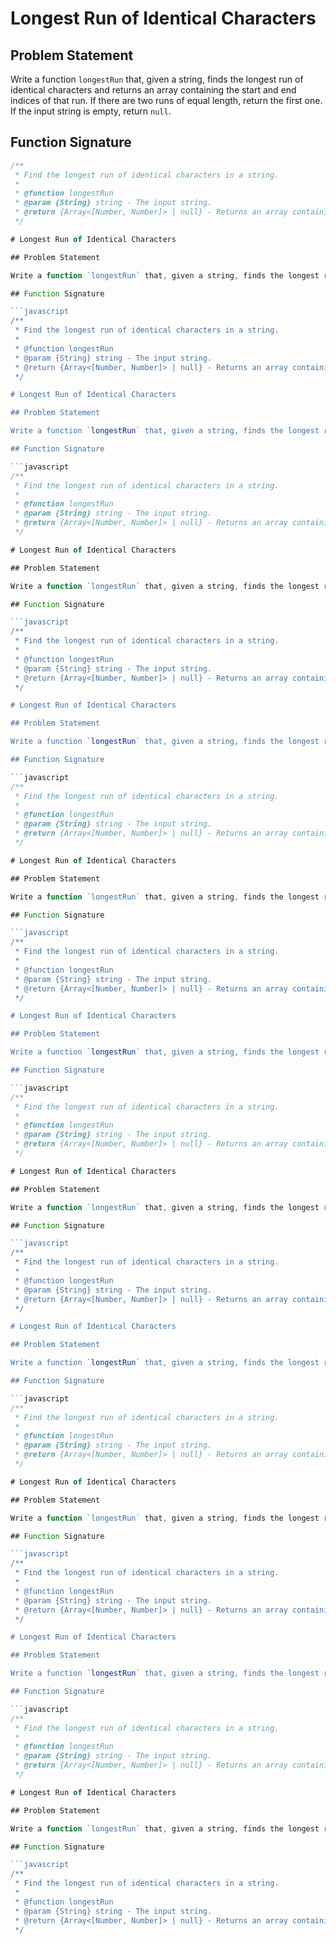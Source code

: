 # Longest Run of Identical Characters

## Problem Statement

Write a function `longestRun` that, given a string, finds the longest run of identical characters and returns an array containing the start and end indices of that run. If there are two runs of equal length, return the first one. If the input string is empty, return `null`.

## Function Signature

```javascript
/**
 * Find the longest run of identical characters in a string.
 *
 * @function longestRun
 * @param {String} string - The input string.
 * @return {Array<[Number, Number]> | null} - Returns an array containing the start and end indices of the longest run or null if no run is found.
 */

# Longest Run of Identical Characters

## Problem Statement

Write a function `longestRun` that, given a string, finds the longest run of identical characters and returns an array containing the start and end indices of that run. If there are two runs of equal length, return the first one. If the input string is empty, return `null`.

## Function Signature

```javascript
/**
 * Find the longest run of identical characters in a string.
 *
 * @function longestRun
 * @param {String} string - The input string.
 * @return {Array<[Number, Number]> | null} - Returns an array containing the start and end indices of the longest run or null if no run is found.
 */

# Longest Run of Identical Characters

## Problem Statement

Write a function `longestRun` that, given a string, finds the longest run of identical characters and returns an array containing the start and end indices of that run. If there are two runs of equal length, return the first one. If the input string is empty, return `null`.

## Function Signature

```javascript
/**
 * Find the longest run of identical characters in a string.
 *
 * @function longestRun
 * @param {String} string - The input string.
 * @return {Array<[Number, Number]> | null} - Returns an array containing the start and end indices of the longest run or null if no run is found.
 */

# Longest Run of Identical Characters

## Problem Statement

Write a function `longestRun` that, given a string, finds the longest run of identical characters and returns an array containing the start and end indices of that run. If there are two runs of equal length, return the first one. If the input string is empty, return `null`.

## Function Signature

```javascript
/**
 * Find the longest run of identical characters in a string.
 *
 * @function longestRun
 * @param {String} string - The input string.
 * @return {Array<[Number, Number]> | null} - Returns an array containing the start and end indices of the longest run or null if no run is found.
 */

# Longest Run of Identical Characters

## Problem Statement

Write a function `longestRun` that, given a string, finds the longest run of identical characters and returns an array containing the start and end indices of that run. If there are two runs of equal length, return the first one. If the input string is empty, return `null`.

## Function Signature

```javascript
/**
 * Find the longest run of identical characters in a string.
 *
 * @function longestRun
 * @param {String} string - The input string.
 * @return {Array<[Number, Number]> | null} - Returns an array containing the start and end indices of the longest run or null if no run is found.
 */

# Longest Run of Identical Characters

## Problem Statement

Write a function `longestRun` that, given a string, finds the longest run of identical characters and returns an array containing the start and end indices of that run. If there are two runs of equal length, return the first one. If the input string is empty, return `null`.

## Function Signature

```javascript
/**
 * Find the longest run of identical characters in a string.
 *
 * @function longestRun
 * @param {String} string - The input string.
 * @return {Array<[Number, Number]> | null} - Returns an array containing the start and end indices of the longest run or null if no run is found.
 */

# Longest Run of Identical Characters

## Problem Statement

Write a function `longestRun` that, given a string, finds the longest run of identical characters and returns an array containing the start and end indices of that run. If there are two runs of equal length, return the first one. If the input string is empty, return `null`.

## Function Signature

```javascript
/**
 * Find the longest run of identical characters in a string.
 *
 * @function longestRun
 * @param {String} string - The input string.
 * @return {Array<[Number, Number]> | null} - Returns an array containing the start and end indices of the longest run or null if no run is found.
 */

# Longest Run of Identical Characters

## Problem Statement

Write a function `longestRun` that, given a string, finds the longest run of identical characters and returns an array containing the start and end indices of that run. If there are two runs of equal length, return the first one. If the input string is empty, return `null`.

## Function Signature

```javascript
/**
 * Find the longest run of identical characters in a string.
 *
 * @function longestRun
 * @param {String} string - The input string.
 * @return {Array<[Number, Number]> | null} - Returns an array containing the start and end indices of the longest run or null if no run is found.
 */

# Longest Run of Identical Characters

## Problem Statement

Write a function `longestRun` that, given a string, finds the longest run of identical characters and returns an array containing the start and end indices of that run. If there are two runs of equal length, return the first one. If the input string is empty, return `null`.

## Function Signature

```javascript
/**
 * Find the longest run of identical characters in a string.
 *
 * @function longestRun
 * @param {String} string - The input string.
 * @return {Array<[Number, Number]> | null} - Returns an array containing the start and end indices of the longest run or null if no run is found.
 */

# Longest Run of Identical Characters

## Problem Statement

Write a function `longestRun` that, given a string, finds the longest run of identical characters and returns an array containing the start and end indices of that run. If there are two runs of equal length, return the first one. If the input string is empty, return `null`.

## Function Signature

```javascript
/**
 * Find the longest run of identical characters in a string.
 *
 * @function longestRun
 * @param {String} string - The input string.
 * @return {Array<[Number, Number]> | null} - Returns an array containing the start and end indices of the longest run or null if no run is found.
 */

# Longest Run of Identical Characters

## Problem Statement

Write a function `longestRun` that, given a string, finds the longest run of identical characters and returns an array containing the start and end indices of that run. If there are two runs of equal length, return the first one. If the input string is empty, return `null`.

## Function Signature

```javascript
/**
 * Find the longest run of identical characters in a string.
 *
 * @function longestRun
 * @param {String} string - The input string.
 * @return {Array<[Number, Number]> | null} - Returns an array containing the start and end indices of the longest run or null if no run is found.
 */

# Longest Run of Identical Characters

## Problem Statement

Write a function `longestRun` that, given a string, finds the longest run of identical characters and returns an array containing the start and end indices of that run. If there are two runs of equal length, return the first one. If the input string is empty, return `null`.

## Function Signature

```javascript
/**
 * Find the longest run of identical characters in a string.
 *
 * @function longestRun
 * @param {String} string - The input string.
 * @return {Array<[Number, Number]> | null} - Returns an array containing the start and end indices of the longest run or null if no run is found.
 */

